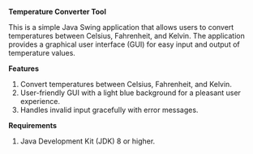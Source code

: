**Temperature Converter Tool**

This is a simple Java Swing application that allows users to convert temperatures between Celsius, Fahrenheit, and Kelvin. The application provides a graphical user interface (GUI) for easy input and output of temperature values.

**Features**
1) Convert temperatures between Celsius, Fahrenheit, and Kelvin.
2) User-friendly GUI with a light blue background for a pleasant user experience.
3) Handles invalid input gracefully with error messages.

**Requirements**
1) Java Development Kit (JDK) 8 or higher.
